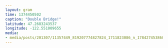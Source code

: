 ```yaml
---
layout: gram
time: 1374450502
caption: "Double Bridge!"
latitude: 47.2683243537
longitude: -122.551009655
media:
- media/posts/201307/11357449_819207774827824_1711823086_n_17842745386000351.jpg
---
```

